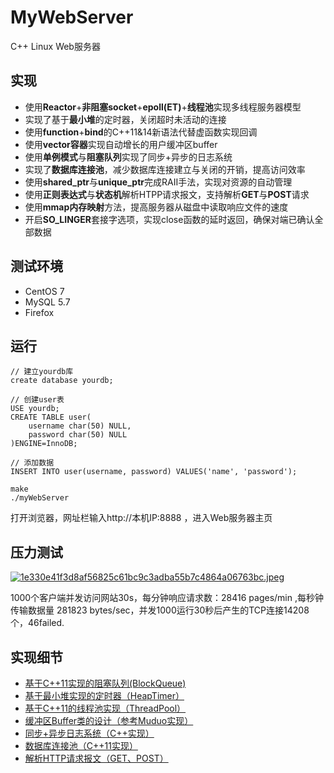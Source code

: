 # MyWebServer
C++ Linux Web服务器

## 实现
- 使用**Reactor**+**非阻塞socket**+**epoll(ET)**+**线程池**实现多线程服务器模型
- 实现了基于**最小堆**的定时器，关闭超时未活动的连接
- 使用**function**+**bind**的C++11&14新语法代替虚函数实现回调
- 使用**vector容器**实现自动增长的用户缓冲区buffer
- 使用**单例模式**与**阻塞队列**实现了同步+异步的日志系统
- 实现了**数据库连接池**，减少数据库连接建立与关闭的开销，提高访问效率
- 使用**shared_ptr**与**unique_ptr**完成RAII手法，实现对资源的自动管理
- 使用**正则表达式**与**状态机**解析HTPP请求报文，支持解析**GET**与**POST**请求
- 使用**mmap内存映射**方法，提高服务器从磁盘中读取响应文件的速度
- 开启**SO_LINGER**套接字选项，实现close函数的延时返回，确保对端已确认全部数据

## 测试环境
- CentOS 7
- MySQL 5.7
- Firefox

## 运行
```
// 建立yourdb库
create database yourdb;

// 创建user表
USE yourdb;
CREATE TABLE user(
    username char(50) NULL,
    password char(50) NULL
)ENGINE=InnoDB;

// 添加数据
INSERT INTO user(username, password) VALUES('name', 'password');
```
```
make
./myWebServer
```
打开浏览器，网址栏输入http://本机IP:8888 ，进入Web服务器主页

## 压力测试
[![1e330e41f3d8af56825c61bc9c3adba55b7c4864a06763bc.jpeg](https://img.picgo.net/2023/01/12/1e330e41f3d8af56825c61bc9c3adba55b7c4864a06763bc.jpeg)](https://www.picgo.net/image/%E5%8E%8B%E5%8A%9B%E6%B5%8B%E8%AF%95.8GK24)

1000个客户端并发访问网站30s，每分钟响应请求数：28416 pages/min ,每秒钟传输数据量 281823 bytes/sec，并发1000运行30秒后产生的TCP连接14208个，46failed.

## 实现细节
- [基于C++11实现的阻塞队列(BlockQueue)](https://blog.csdn.net/weixin_50437588/article/details/128434180?spm=1001.2014.3001.5502)
- [基于最小堆实现的定时器（HeapTimer）](https://blog.csdn.net/weixin_50437588/article/details/128435637?spm=1001.2014.3001.5502)
- [基于C++11的线程池实现（ThreadPool）](https://blog.csdn.net/weixin_50437588/article/details/128449258?spm=1001.2014.3001.5502)
- [缓冲区Buffer类的设计（参考Muduo实现）](https://blog.csdn.net/weixin_50437588/article/details/128488095?spm=1001.2014.3001.5502)
- [同步+异步日志系统（C++实现）](https://blog.csdn.net/weixin_50437588/article/details/128511229?spm=1001.2014.3001.5502)
- [数据库连接池（C++11实现）](https://blog.csdn.net/weixin_50437588/article/details/128513581?spm=1001.2014.3001.5502)
- [解析HTTP请求报文（GET、POST）](https://blog.csdn.net/weixin_50437588/article/details/128570178?spm=1001.2014.3001.5502)
